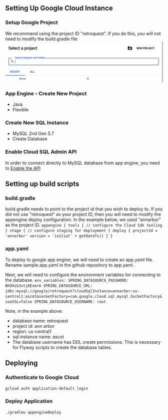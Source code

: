 ## Setting Up Google Cloud Instance
### Setup Google Project
We recommend using the project ID "retroquest".  If you do this, you will not need to modify the build.gradle file
![create project](./images/google_create_project.png)

### App Engine - Create New Project
- Java
- Flexible
### Create New SQL Instance
- MySQL 2nd Gen 5.7
- Create Database
### Enable Cloud SQL Admin API
In order to connect directly to MySQL database from app engine, you need to [Enable the API](https://console.cloud.google.com/flows/enableapi?apiid=sqladmin&redirect=https://console.cloud.google.com&_ga=2.76411670.-2090376866.1552752988)
## Setting up build scripts
### build.gradle
build.gradle needs to point to the project id that you wish to deploy to.  If you did not use "retroquest" as your project ID, then you will need to modify the appengine deploy configuration.
In the example below, we used "annarbor" as the project ID.
`
appengine {
    tools {
        // configure the Cloud Sdk tooling
    }
    stage {
        // configure staging for deployment
    }
    deploy {
        projectId = 'annarbor'
        version = 'initial' + getDateTs()
    }
}
`
### app.yaml
To deploy to google app engine, we will need to create an app.yaml file.  Rename sample.app.yaml in the github repository to app.yaml.

Next, we will need to configure the environment variables for connecting to the database.
`
env_variables:
  SPRING_DATASOURCE_PASSWORD: BH3HiG3vtj6ExmrA
  SPRING_DATASOURCE_URL: jdbc:mysql://google/retroquest?cloudSqlInstance=annarbor:us-central1:ascot&socketFactory=com.google.cloud.sql.mysql.SocketFactory&useSSL=false
  SPRING_DATASOURCE_USERNAME: root
`

Note, in the example above:
- database name: retroquest
- project id: ann arbor
- region: us-central1
- sql instance name: ascot
- The database username has DDL create permissions.  This is necessary for Flyway scripts to create the database tables.
## Deploying
### Authenticate to Google Cloud
`gcloud auth application-default login`
### Deploy Application
`./gradlew appengineDeploy`
